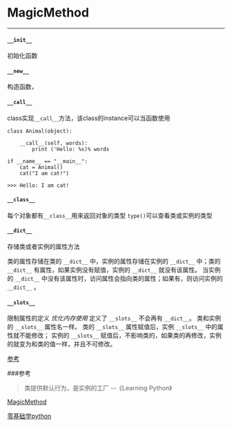 
# MagicMethod

---


#### `__init__`
初始化函数

#### `__new__`
构造函数，

#### `__call__`
class实现`__call__`方法，该class的instance可以当函数使用
```
class Animal(object):

    __call__(self, words):
        print ('Hello: %s)% words

if __name__ == "__main__":
    cat = Animal()
    cat("I am cat!")

>>> Hello: I am cat!
```

#### `__class__`
每个对象都有`__class__`用来返回对象的类型
`type()`可以查看类或实例的类型

#### `__dict__`
存储类或者实例的属性方法
 
类的属性存储在类的 `__dict__` 中，实例的属性存储在实例的 `__dict__` 中；类的 `__dict__` 有属性，如果实例没有赋值，实例的 `__dict__` 就没有该属性。
当实例的 `__dict__` 中没有该属性时，访问属性会指向类的属性；如果有，则访问实例的 `__dict__` 。

#### `__slots__`
限制属性的定义 *优化内存使用*
定义了 `__slots__` 不会再有 `__dict__`。
类和实例的 `__slots__` 属性名一样。
类的 `__slots__` 属性赋值后，实例 `__slots__` 中的属性就不能修改； 实例的 `__slots__` 赋值后，不影响类的，如果类的再修改，实例的就变为和类的值一样，并且不可修改。

[参考](http://docs.pythontab.com/learnpython/212/)

###参考
> 类提供默认行为，是实例的工厂 --《Learning Python》

[MagicMethod](http://www.oschina.net/translate/python-magicmethods?cmp)

[零基础学python](http://docs.pythontab.com/learnpython/)